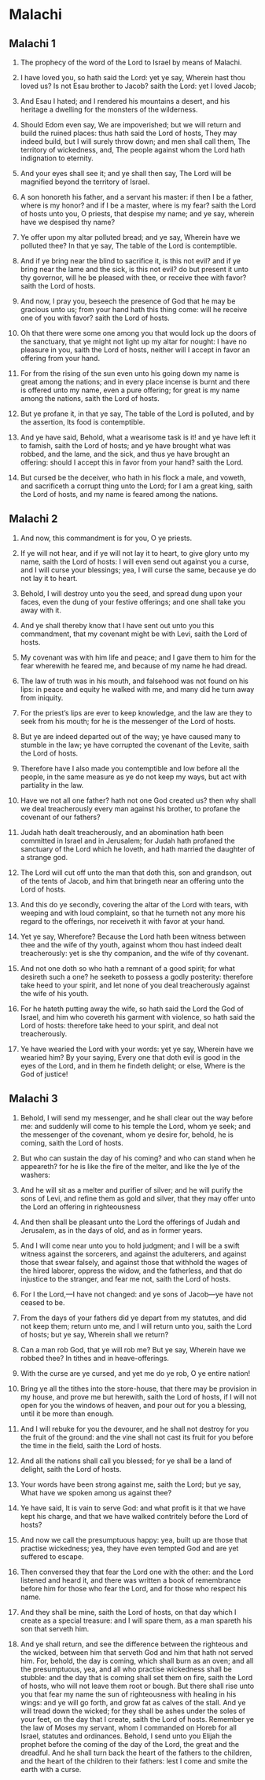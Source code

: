# Malachi

## Malachi 1

1. The prophecy of the word of the Lord to Israel by means of Malachi.

2. I have loved you, so hath said the Lord: yet ye say, Wherein hast thou loved us? Is not Esau brother to Jacob? saith the Lord: yet I loved Jacob;

3. And Esau I hated; and I rendered his mountains a desert, and his heritage a dwelling for the monsters of the wilderness.

4. Should Edom even say, We are impoverished; but we will return and build the ruined places: thus hath said the Lord of hosts, They may indeed build, but I will surely throw down; and men shall call them, The territory of wickedness, and, The people against whom the Lord hath indignation to eternity.

5. And your eyes shall see it; and ye shall then say, The Lord will be magnified beyond the territory of Israel.

6. A son honoreth his father, and a servant his master: if then I be a father, where is my honor? and if I be a master, where is my fear? saith the Lord of hosts unto you, O priests, that despise my name; and ye say, wherein have we despised thy name?

7. Ye offer upon my altar polluted bread; and ye say, Wherein have we polluted thee? In that ye say, The table of the Lord is contemptible.

8. And if ye bring near the blind to sacrifice it, is this not evil? and if ye bring near the lame and the sick, is this not evil? do but present it unto thy governor, will he be pleased with thee, or receive thee with favor? saith the Lord of hosts.

9. And now, I pray you, beseech the presence of God that he may be gracious unto us; from your hand hath this thing come: will he receive one of you with favor? saith the Lord of hosts.

10. Oh that there were some one among you that would lock up the doors of the sanctuary, that ye might not light up my altar for nought: I have no pleasure in you, saith the Lord of hosts, neither will I accept in favor an offering from your hand.

11. For from the rising of the sun even unto his going down my name is great among the nations; and in every place incense is burnt and there is offered unto my name, even a pure offering; for great is my name among the nations, saith the Lord of hosts.

12. But ye profane it, in that ye say, The table of the Lord is polluted, and by the assertion, Its food is contemptible.

13. And ye have said, Behold, what a wearisome task is it! and ye have left it to famish, saith the Lord of hosts; and ye have brought what was robbed, and the lame, and the sick, and thus ye have brought an offering: should I accept this in favor from your hand? saith the Lord.

14. But cursed be the deceiver, who hath in his flock a male, and voweth, and sacrificeth a corrupt thing unto the Lord; for I am a great king, saith the Lord of hosts, and my name is feared among the nations.

## Malachi 2

1. And now, this commandment is for you, O ye priests.

2. If ye will not hear, and if ye will not lay it to heart, to give glory unto my name, saith the Lord of hosts: I will even send out against you a curse, and I will curse your blessings; yea, I will curse the same, because ye do not lay it to heart.

3. Behold, I will destroy unto you the seed, and spread dung upon your faces, even the dung of your festive offerings; and one shall take you away with it.

4. And ye shall thereby know that I have sent out unto you this commandment, that my covenant might be with Levi, saith the Lord of hosts.

5. My covenant was with him life and peace; and I gave them to him for the fear wherewith he feared me, and because of my name he had dread.

6. The law of truth was in his mouth, and falsehood was not found on his lips: in peace and equity he walked with me, and many did he turn away from iniquity.

7. For the priest’s lips are ever to keep knowledge, and the law are they to seek from his mouth; for he is the messenger of the Lord of hosts.

8. But ye are indeed departed out of the way; ye have caused many to stumble in the law; ye have corrupted the covenant of the Levite, saith the Lord of hosts.

9. Therefore have I also made you contemptible and low before all the people, in the same measure as ye do not keep my ways, but act with partiality in the law.

10. Have we not all one father? hath not one God created us? then why shall we deal treacherously every man against his brother, to profane the covenant of our fathers?

11. Judah hath dealt treacherously, and an abomination hath been committed in Israel and in Jerusalem; for Judah hath profaned the sanctuary of the Lord which he loveth, and hath married the daughter of a strange god.

12. The Lord will cut off unto the man that doth this, son and grandson, out of the tents of Jacob, and him that bringeth near an offering unto the Lord of hosts.

13. And this do ye secondly, covering the altar of the Lord with tears, with weeping and with loud complaint, so that he turneth not any more his regard to the offerings, nor receiveth it with favor at your hand.

14. Yet ye say, Wherefore? Because the Lord hath been witness between thee and the wife of thy youth, against whom thou hast indeed dealt treacherously: yet is she thy companion, and the wife of thy covenant.

15. And not one doth so who hath a remnant of a good spirit; for what desireth such a one? he seeketh to possess a godly posterity: therefore take heed to your spirit, and let none of you deal treacherously against the wife of his youth.

16. For he hateth putting away the wife, so hath said the Lord the God of Israel, and him who covereth his garment with violence, so hath said the Lord of hosts: therefore take heed to your spirit, and deal not treacherously.

17. Ye have wearied the Lord with your words: yet ye say, Wherein have we wearied him? By your saying, Every one that doth evil is good in the eyes of the Lord, and in them he findeth delight; or else, Where is the God of justice!

## Malachi 3

1. Behold, I will send my messenger, and he shall clear out the way before me: and suddenly will come to his temple the Lord, whom ye seek; and the messenger of the covenant, whom ye desire for, behold, he is coming, saith the Lord of hosts.

2. But who can sustain the day of his coming? and who can stand when he appeareth? for he is like the fire of the melter, and like the lye of the washers:

3. And he will sit as a melter and purifier of silver; and he will purify the sons of Levi, and refine them as gold and silver, that they may offer unto the Lord an offering in righteousness

4. And then shall be pleasant unto the Lord the offerings of Judah and Jerusalem, as in the days of old, and as in former years.

5. And I will come near unto you to hold judgment; and I will be a swift witness against the sorcerers, and against the adulterers, and against those that swear falsely, and against those that withhold the wages of the hired laborer, oppress the widow, and the fatherless, and that do injustice to the stranger, and fear me not, saith the Lord of hosts.

6. For I the Lord,—I have not changed: and ye sons of Jacob—ye have not ceased to be.

7. From the days of your fathers did ye depart from my statutes, and did not keep them; return unto me, and I will return unto you, saith the Lord of hosts; but ye say, Wherein shall we return?

8. Can a man rob God, that ye will rob me? But ye say, Wherein have we robbed thee? In tithes and in heave-offerings.

9. With the curse are ye cursed, and yet me do ye rob, O ye entire nation!

10. Bring ye all the tithes into the store-house, that there may be provision in my house, and prove me but herewith, saith the Lord of hosts, if I will not open for you the windows of heaven, and pour out for you a blessing, until it be more than enough.

11. And I will rebuke for you the devourer, and he shall not destroy for you the fruit of the ground: and the vine shall not cast its fruit for you before the time in the field, saith the Lord of hosts.

12. And all the nations shall call you blessed; for ye shall be a land of delight, saith the Lord of hosts.

13. Your words have been strong against me, saith the Lord; but ye say, What have we spoken among us against thee?

14. Ye have said, It is vain to serve God: and what profit is it that we have kept his charge, and that we have walked contritely before the Lord of hosts?

15. And now we call the presumptuous happy: yea, built up are those that practise wickedness; yea, they have even tempted God and are yet suffered to escape.

16. Then conversed they that fear the Lord one with the other: and the Lord listened and heard it, and there was written a book of remembrance before him for those who fear the Lord, and for those who respect his name.

17. And they shall be mine, saith the Lord of hosts, on that day which I create as a special treasure: and I will spare them, as a man spareth his son that serveth him.

18. And ye shall return, and see the difference between the righteous and the wicked, between him that serveth God and him that hath not served him. For, behold, the day is coming, which shall burn as an oven; and all the presumptuous, yea, and all who practise wickedness shall be stubble: and the day that is coming shall set them on fire, saith the Lord of hosts, who will not leave them root or bough. But there shall rise unto you that fear my name the sun of righteousness with healing in his wings: and ye will go forth, and grow fat as calves of the stall. And ye will tread down the wicked; for they shall be ashes under the soles of your feet, on the day that I create, saith the Lord of hosts. Remember ye the law of Moses my servant, whom I commanded on Horeb for all Israel, statutes and ordinances. Behold, I send unto you Elijah the prophet before the coming of the day of the Lord, the great and the dreadful. And he shall turn back the heart of the fathers to the children, and the heart of the children to their fathers: lest I come and smite the earth with a curse.